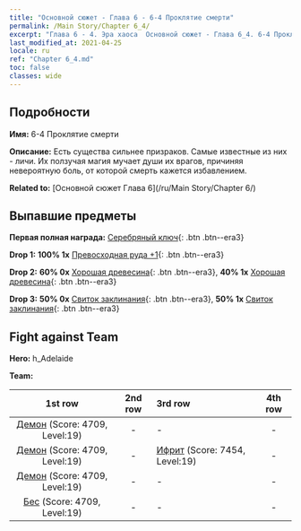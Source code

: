 ```yaml
---
title: "Основной сюжет - Глава 6 - 6-4 Проклятие смерти"
permalink: /Main Story/Chapter 6_4/
excerpt: "Глава 6 - 4. Эра хаоса  Основной сюжет - Глава 6_4. 6-4 Проклятие смерти"
last_modified_at: 2021-04-25
locale: ru
ref: "Chapter 6_4.md"
toc: false
classes: wide
---
```


## Подробности

 **Имя:** 6-4 Проклятие смерти

 **Описание:** Есть существа сильнее призраков. Самые известные из них - личи. Их ползучая магия мучает души их врагов, причиняя невероятную боль, от которой смерть кажется избавлением.

 **Related to:** [Основной сюжет Глава 6](/ru/Main Story/Chapter 6/)

## Выпавшие предметы

 **Первая полная награда:** [Серебряный ключ](/ItemsRU/con_693/){: .btn .btn--era3}

 **Drop 1:** **100% 1x** [Превосходная руда +1](/ItemsRU/mat_19/){: .btn .btn--era3}

 **Drop 2:** **60% 0x** [Хорошая древесина](/ItemsRU/mat_13/){: .btn .btn--era3}, **40% 1x** [Хорошая древесина](/ItemsRU/mat_13/){: .btn .btn--era3}

 **Drop 3:** **50% 0x** [Свиток заклинания](/ItemsRU/con_694/){: .btn .btn--era3}, **50% 1x** [Свиток заклинания](/ItemsRU/con_694/){: .btn .btn--era3}


## Fight against Team
 **Hero:** h_Adelaide

 **Team:**


  | 1st row | 2nd row | 3rd row | 4th row |
  |:----:|:----:|:----|:----:|
  | [Демон](/ru/units/Demon/) (Score: 4709, Level:19)  | - | - | - |
  | [Демон](/ru/units/Demon/) (Score: 4709, Level:19)  | - | [Ифрит](/ru/units/Efreeti/) (Score: 7454, Level:19)  | - |
  | [Демон](/ru/units/Demon/) (Score: 4709, Level:19)  | - | - | - |
  | [Бес](/ru/units/Imp/) (Score: 4709, Level:19)  | - | - | - |


